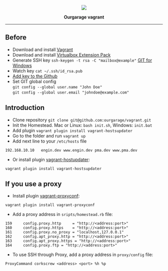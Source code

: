 <p align="center"><img src="http://images.vfl.ru/ii/1484224991/e0d4ec6d/15641949.png"></p>

<p align="center">
<strong>Ourgarage vagrant</strong>
</p>

***
## Before
- Download and install [Vagrant](https://www.vagrantup.com/downloads.html)
- Download and install  [Virtualbox Extension Pack](https://www.virtualbox.org/wiki/Downloads)
- Generate SSH key `ssh-keygen -t rsa -C "mailbox@example"`    [GIT for Windows](https://git-for-windows.github.io/index.html)
- Watch key `cat ~/.ssh/id_rsa.pub`
- [Add key to the Github](https://github.com/settings/keys)
- Set GIT global config <br/>
   `git config --global user.name "John Doe"`<br/>
   `git config --global user.email "johndoe@example.com"`

## Introduction
- Clone repository `git clone git@github.com:ourgarage/vagrant.git`
- Init the Homestead. Mac or Linux: `bash init.sh`, Windows: `init.bat`
- Add plugin `vagrant plugin install vagrant-hostsupdater`
- Go to the folder and run `vagrant up`
- Add next line to your `/etc/hosts` file

```
192.168.10.10   engin.dev www.engin.dev pma.dev www.pma.dev
```
- Or install plugin [vagrant-hostupdater](https://github.com/cogitatio/vagrant-hostsupdater):
```
vagrant plugin install vagrant-hostsupdater
```

## If you use a proxy
- Install plugin [vagrant-proxyconf](https://github.com/tmatilai/vagrant-proxyconf):
```
vagrant plugin install vagrant-proxyconf
```
- Add a proxy address in `sripts/homestead.rb` file:
```
159     config.proxy.http     = "http://<address:port>"
160     config.proxy.https    = "http://<address:port>"
161     config.proxy.no_proxy = "localhost,127.0.0.1"
162     config.apt_proxy.http = "http://<address:port>"
163     config.apt_proxy.https = "http://<address:port>"
164     config.proxy.ftp = "http://<address:port>"
```
- To use SSH through Proxy, add a proxy address in `proxy/config` file:
```
ProxyCommand corkscrew <address> <port> %h %p
```
